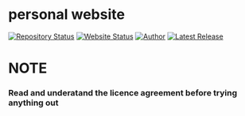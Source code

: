 # personal website
[![Repository Status](https://img.shields.io/badge/Repository%20Status-Maintained-dark%20green.svg)](https://github.com/curiousemmanuel.github.io/)
[![Website Status](https://img.shields.io/badge/Website%20Status-Online-green)](https://www.curiousemmanuel.github.io)
[![Author](https://img.shields.io/badge/Author-Aditya%20Vikram%20Singh-blue.svg)](https://www.linkedin.com/in/AVS1508/)
[![Latest Release](https://img.shields.io/badge/Latest%20Release-24%20March%202022-yellow.svg)](https://github.com/curiousemmanuel.github.io/)


# NOTE
### Read and underatand the licence agreement before trying anything out
